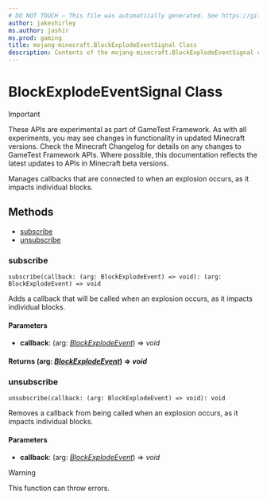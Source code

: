 ```yaml
---
# DO NOT TOUCH — This file was automatically generated. See https://github.com/Mojang/MinecraftScriptingApiDocsGenerator to modify descriptions, examples, etc.
author: jakeshirley
ms.author: jashir
ms.prod: gaming
title: mojang-minecraft.BlockExplodeEventSignal Class
description: Contents of the mojang-minecraft.BlockExplodeEventSignal class.
---
```

# BlockExplodeEventSignal Class
>[!IMPORTANT]
>These APIs are experimental as part of GameTest Framework. As with all experiments, you may see changes in functionality in updated Minecraft versions. Check the Minecraft Changelog for details on any changes to GameTest Framework APIs. Where possible, this documentation reflects the latest updates to APIs in Minecraft beta versions.

Manages callbacks that are connected to when an explosion occurs, as it impacts individual blocks.

## Methods
- [subscribe](#subscribe)
- [unsubscribe](#unsubscribe)
  
### **subscribe**
`
subscribe(callback: (arg: BlockExplodeEvent) => void): (arg: BlockExplodeEvent) => void
`

Adds a callback that will be called when an explosion occurs, as it impacts individual blocks.
#### **Parameters**
- **callback**: (arg: [*BlockExplodeEvent*](BlockExplodeEvent.md)) => *void*

#### **Returns** (arg: [*BlockExplodeEvent*](BlockExplodeEvent.md)) => *void*
### **unsubscribe**
`
unsubscribe(callback: (arg: BlockExplodeEvent) => void): void
`

Removes a callback from being called when an explosion occurs, as it impacts individual blocks.
#### **Parameters**
- **callback**: (arg: [*BlockExplodeEvent*](BlockExplodeEvent.md)) => *void*
> [!WARNING]
> This function can throw errors.
